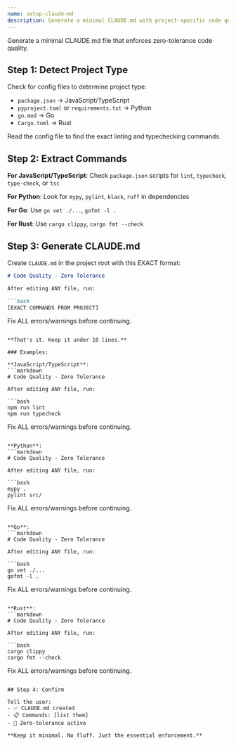 ```yaml
---
name: setup-claude-md
description: Generate a minimal CLAUDE.md with project-specific code quality guidelines
---
```


Generate a minimal CLAUDE.md file that enforces zero-tolerance code quality.

## Step 1: Detect Project Type

Check for config files to determine project type:
- `package.json` → JavaScript/TypeScript
- `pyproject.toml` or `requirements.txt` → Python
- `go.mod` → Go
- `Cargo.toml` → Rust

Read the config file to find the exact linting and typechecking commands.

## Step 2: Extract Commands

**For JavaScript/TypeScript**: Check `package.json` scripts for `lint`, `typecheck`, `type-check`, or `tsc`

**For Python**: Look for `mypy`, `pylint`, `black`, `ruff` in dependencies

**For Go**: Use `go vet ./...`, `gofmt -l .`

**For Rust**: Use `cargo clippy`, `cargo fmt --check`

## Step 3: Generate CLAUDE.md

Create `CLAUDE.md` in the project root with this EXACT format:

```markdown
# Code Quality - Zero Tolerance

After editing ANY file, run:

```bash
[EXACT COMMANDS FROM PROJECT]
```

Fix ALL errors/warnings before continuing.
```

**That's it. Keep it under 10 lines.**

### Examples:

**JavaScript/TypeScript**:
```markdown
# Code Quality - Zero Tolerance

After editing ANY file, run:

```bash
npm run lint
npm run typecheck
```

Fix ALL errors/warnings before continuing.
```

**Python**:
```markdown
# Code Quality - Zero Tolerance

After editing ANY file, run:

```bash
mypy .
pylint src/
```

Fix ALL errors/warnings before continuing.
```

**Go**:
```markdown
# Code Quality - Zero Tolerance

After editing ANY file, run:

```bash
go vet ./...
gofmt -l .
```

Fix ALL errors/warnings before continuing.
```

**Rust**:
```markdown
# Code Quality - Zero Tolerance

After editing ANY file, run:

```bash
cargo clippy
cargo fmt --check
```

Fix ALL errors/warnings before continuing.
```

## Step 4: Confirm

Tell the user:
- ✅ CLAUDE.md created
- 📋 Commands: [list them]
- 🎯 Zero-tolerance active

**Keep it minimal. No fluff. Just the essential enforcement.**
